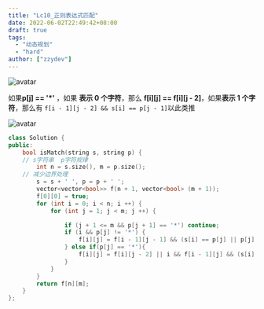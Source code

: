 ```yaml
---
title: "Lc10_正则表达式匹配"
date: 2022-06-02T22:49:42+08:00
draft: true
tags:
  - "动态规划"
  - "hard"
author: ["zzydev"]
---
```


![avatar](https://s3.us-west-2.amazonaws.com/secure.notion-static.com/97e4aee6-1c97-449c-b36d-f2b73f84fe16/Untitled.png?X-Amz-Algorithm=AWS4-HMAC-SHA256&X-Amz-Content-Sha256=UNSIGNED-PAYLOAD&X-Amz-Credential=AKIAT73L2G45EIPT3X45%2F20220602%2Fus-west-2%2Fs3%2Faws4_request&X-Amz-Date=20220602T145219Z&X-Amz-Expires=86400&X-Amz-Signature=49e0a835bf7e3762977d33a4f7b1f9be6b4d008927b3dada4622e6948a3f9f35&X-Amz-SignedHeaders=host&response-content-disposition=filename%20%3D%22Untitled.png%22&x-id=GetObject)

如果**p[j] == '\*'** ，如果 **表示 0 个字符**，那么 **f[i][j] == f[i][j - 2]**，如果**表示 1 个字符**，那么有 `f[i - 1][j - 2] && s[i] == p[j - 1]`以此类推

![avatar](https://s3.us-west-2.amazonaws.com/secure.notion-static.com/95a0f6e9-2e87-483c-b174-f782ec8370df/Untitled.png?X-Amz-Algorithm=AWS4-HMAC-SHA256&X-Amz-Content-Sha256=UNSIGNED-PAYLOAD&X-Amz-Credential=AKIAT73L2G45EIPT3X45%2F20220602%2Fus-west-2%2Fs3%2Faws4_request&X-Amz-Date=20220602T145521Z&X-Amz-Expires=86400&X-Amz-Signature=2abb84cbd2550055bb3fc73e476a10c001ed03c8315acdde38f70a1472f801ed&X-Amz-SignedHeaders=host&response-content-disposition=filename%20%3D%22Untitled.png%22&x-id=GetObject)

```cpp
class Solution {
public:
    bool isMatch(string s, string p) {
	// s字符串  p字符规律
        int n = s.size(), m = p.size();
	// 减少边界处理
        s = s + ' ', p = p + ' ';
        vector<vector<bool>> f(n + 1, vector<bool> (m + 1));
        f[0][0] = true;
        for (int i = 0; i < n; i ++) {
            for (int j = 1; j < m; j ++) {

                if (j + 1 <= m && p[j + 1] == '*') continue;
                if (i && p[j] != '*') {
                    f[i][j] = f[i - 1][j - 1] && (s[i] == p[j] || p[j] == '.');
                } else if(p[j] == '*'){
                    f[i][j] = f[i][j - 2] || i && f[i - 1][j] && (s[i] == p[j - 1]);
                }
            }
        }
        return f[n][m];
    }
};
```
